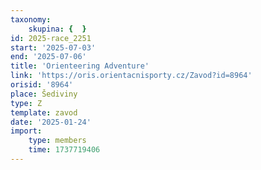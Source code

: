 ```yaml
---
taxonomy:
    skupina: {  }
id: 2025-race_2251
start: '2025-07-03'
end: '2025-07-06'
title: 'Orienteering Adventure'
link: 'https://oris.orientacnisporty.cz/Zavod?id=8964'
orisid: '8964'
place: Šediviny
type: Z
template: zavod
date: '2025-01-24'
import:
    type: members
    time: 1737719406
---
```


